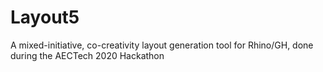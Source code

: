 # Layout5
A mixed-initiative, co-creativity layout generation tool for Rhino/GH, done during the AECTech 2020 Hackathon
